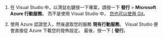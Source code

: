 
1. 在 Visual Studio 中，以滑鼠右鍵按一下專案，請按一下 **發行** > **Microsoft Azure 行動服務**。 而不是使用 Visual Studio 中， [您也可以使用 Git](../articles/mobile-services/mobile-services-dotnet-backend-store-code-source-control.md)。

2. 使用 Azure 認證登入，然後選取您的服務 **現有行動服務**。 Visual Studio 便會直接從 Azure 下載您的發佈設定。 最後，按一下 [ **發行**。


